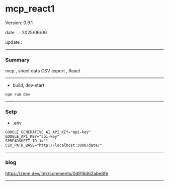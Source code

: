 ﻿# mcp_react1

 Version: 0.9.1

 date    : 2025/06/06
 
 update  :

***
### Summary

mcp , sheet data CSV export , React

***
* build, dev-start

```
npm run dev
```
***
### Setp
* .env
```
GOOGLE_GENERATIVE_AI_API_KEY="api-key"
GOOGLE_API_KEY="api-key"
SPREADSHEET_ID_1=""
CSV_PATH_BASE="http://localhost:3000/data/"
```
***
### blog 

https://zenn.dev/link/comments/0d916d62abe8fe

***

